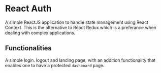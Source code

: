 # React Auth

A simple ReactJS application to handle state management using React Context. This is the alternative to React Redux which is a preferance when dealing with complex applications.

## Functionalities
A simple login. logout and landing page, with an addition functionality that enables one to have a protected `dashboard` page. 